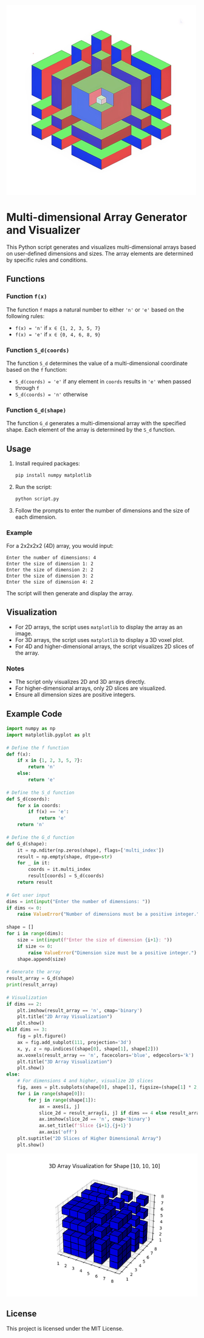 <img src="images/main.png" style="text-align: center;" alt="logo" width="500">

# Multi-dimensional Array Generator and Visualizer

This Python script generates and visualizes multi-dimensional arrays based on user-defined dimensions and sizes. The array elements are determined by specific rules and conditions.

## Functions

### Function `f(x)`

The function `f` maps a natural number to either `'n'` or `'e'` based on the following rules:
- `f(x) = 'n'` if `x ∈ {1, 2, 3, 5, 7}`
- `f(x) = 'e'` if `x ∈ {0, 4, 6, 8, 9}`

### Function `S_d(coords)`

The function `S_d` determines the value of a multi-dimensional coordinate based on the `f` function:
- `S_d(coords) = 'e'` if any element in `coords` results in `'e'` when passed through `f`
- `S_d(coords) = 'n'` otherwise

### Function `G_d(shape)`

The function `G_d` generates a multi-dimensional array with the specified shape. Each element of the array is determined by the `S_d` function.

## Usage

1. Install required packages:
   ```sh
   pip install numpy matplotlib
   ```

2. Run the script:
   ```sh
   python script.py
   ```

3. Follow the prompts to enter the number of dimensions and the size of each dimension.

### Example

For a 2x2x2x2 (4D) array, you would input:
```
Enter the number of dimensions: 4
Enter the size of dimension 1: 2
Enter the size of dimension 2: 2
Enter the size of dimension 3: 2
Enter the size of dimension 4: 2
```

The script will then generate and display the array.

## Visualization

- For 2D arrays, the script uses `matplotlib` to display the array as an image.
- For 3D arrays, the script uses `matplotlib` to display a 3D voxel plot.
- For 4D and higher-dimensional arrays, the script visualizes 2D slices of the array.

### Notes

- The script only visualizes 2D and 3D arrays directly.
- For higher-dimensional arrays, only 2D slices are visualized.
- Ensure all dimension sizes are positive integers.

## Example Code

```python
import numpy as np
import matplotlib.pyplot as plt

# Define the f function
def f(x):
    if x in {1, 2, 3, 5, 7}:
        return 'n'
    else:
        return 'e'

# Define the S_d function
def S_d(coords):
    for x in coords:
        if f(x) == 'e':
            return 'e'
    return 'n'

# Define the G_d function
def G_d(shape):
    it = np.nditer(np.zeros(shape), flags=['multi_index'])
    result = np.empty(shape, dtype=str)
    for _ in it:
        coords = it.multi_index
        result[coords] = S_d(coords)
    return result

# Get user input
dims = int(input("Enter the number of dimensions: "))
if dims <= 0:
    raise ValueError("Number of dimensions must be a positive integer.")

shape = []
for i in range(dims):
    size = int(input(f"Enter the size of dimension {i+1}: "))
    if size <= 0:
        raise ValueError("Dimension size must be a positive integer.")
    shape.append(size)

# Generate the array
result_array = G_d(shape)
print(result_array)

# Visualization
if dims == 2:
    plt.imshow(result_array == 'n', cmap='binary')
    plt.title("2D Array Visualization")
    plt.show()
elif dims == 3:
    fig = plt.figure()
    ax = fig.add_subplot(111, projection='3d')
    x, y, z = np.indices((shape[0], shape[1], shape[2]))
    ax.voxels(result_array == 'n', facecolors='blue', edgecolors='k')
    plt.title("3D Array Visualization")
    plt.show()
else:
    # For dimensions 4 and higher, visualize 2D slices
    fig, axes = plt.subplots(shape[0], shape[1], figsize=(shape[1] * 2, shape[0] * 2))
    for i in range(shape[0]):
        for j in range(shape[1]):
            ax = axes[i, j]
            slice_2d = result_array[i, j] if dims == 4 else result_array[i, j, 0]
            ax.imshow(slice_2d == 'n', cmap='binary')
            ax.set_title(f'Slice {i+1},{j+1}')
            ax.axis('off')
    plt.suptitle("2D Slices of Higher Dimensional Array")
    plt.show()
```
![alt text](images/dim=3[10,10,10].png)
## License

This project is licensed under the MIT License.
